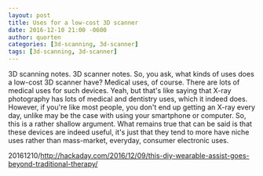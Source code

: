 ```yaml
---
layout: post
title: Uses for a low-cost 3D scanner
date: 2016-12-10 21:00 -0600
author: quorten
categories: [3d-scanning, 3d-scanner]
tags: [3d-scanning, 3d-scanner]
---
```


3D scanning notes.  3D scanner notes.  So, you ask, what kinds of uses
does a low-cost 3D scanner have?  Medical uses, of course.  There are
lots of medical uses for such devices.  Yeah, but that's like saying
that X-ray photography has lots of medical and dentistry uses, which
it indeed does.  However, if you're like most people, you don't end up
getting an X-ray every day, unlike may be the case with using your
smartphone or computer.  So, this is a rather shallow argument.  What
remains true that can be said is that these devices are indeed useful,
it's just that they tend to more have niche uses rather than
mass-market, everyday, consumer electronic uses.

20161210/http://hackaday.com/2016/12/09/this-diy-wearable-assist-goes-beyond-traditional-therapy/
